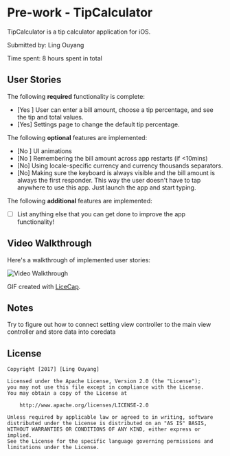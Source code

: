 # Pre-work - TipCalculator

TipCalculator is a tip calculator application for iOS.

Submitted by: Ling Ouyang

Time spent: 8 hours spent in total

## User Stories

The following **required** functionality is complete:

* [Yes ] User can enter a bill amount, choose a tip percentage, and see the tip and total values.
* [Yes] Settings page to change the default tip percentage.

The following **optional** features are implemented:
* [No ] UI animations
* [No ] Remembering the bill amount across app restarts (if <10mins)
* [No] Using locale-specific currency and currency thousands separators.
* [No] Making sure the keyboard is always visible and the bill amount is always the first responder. This way the user doesn't have to tap anywhere to use this app. Just launch the app and start typing.

The following **additional** features are implemented:

- [ ] List anything else that you can get done to improve the app functionality!

## Video Walkthrough 

Here's a walkthrough of implemented user stories:

<img src='http://i.imgur.com/GBRTDt5.gif' title='Video Walkthrough' width='' alt='Video Walkthrough' />

GIF created with [LiceCap](http://www.cockos.com/licecap/).

## Notes

Try to figure out how to connect setting view controller to the main view controller and store data into coredata

## License

    Copyright [2017] [Ling Ouyang]

    Licensed under the Apache License, Version 2.0 (the "License");
    you may not use this file except in compliance with the License.
    You may obtain a copy of the License at

        http://www.apache.org/licenses/LICENSE-2.0

    Unless required by applicable law or agreed to in writing, software
    distributed under the License is distributed on an "AS IS" BASIS,
    WITHOUT WARRANTIES OR CONDITIONS OF ANY KIND, either express or implied.
    See the License for the specific language governing permissions and
    limitations under the License.
